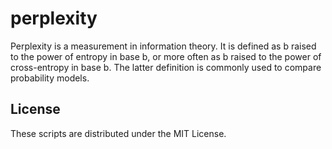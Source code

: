 perplexity
==========

Perplexity is a measurement in information theory.
It is defined as b raised to the power of entropy in base b, or more often as b raised to the power of cross-entropy in base b.
The latter definition is commonly used to compare probability models.

License
-------

These scripts are distributed under the MIT License.

